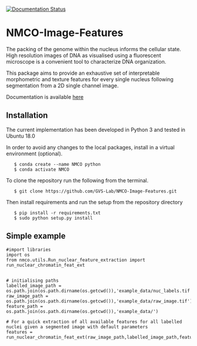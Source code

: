 [![Documentation Status](https://readthedocs.org/projects/nmco-image-features/badge/?version=latest)](https://nmco-image-features.readthedocs.io/en/latest/?badge=latest)

# NMCO-Image-Features
The packing of the genome within the nucleus informs the cellular state. High resolution images of DNA as visualised using a fluorescent microscope is a convenient tool to characterize DNA organization. 

This package aims to provide an exhaustive set of interpretable morphometric and texture features for every single nucleus following segmentation from a 2D single channel image.

Documentation is available [here](https://nmco-image-features.readthedocs.io/en/latest/?badge=latest)

## Installation 
The current implementation has been developed in Python 3 and tested in Ubuntu 18.0

In order to avoid any changes to the local packages, install in a virtual environment (optional).

```
   $ conda create --name NMCO python
   $ conda activate NMCO
```

To clone the repository run the following from the terminal.

```
   $ git clone https://github.com/GVS-Lab/NMCO-Image-Features.git
```

Then install requirements and run the setup from the repository directory

```
   $ pip install -r requirements.txt
   $ sudo python setup.py install
```

## Simple example 

```
#import libraries
import os
from nmco.utils.Run_nuclear_feature_extraction import run_nuclear_chromatin_feat_ext


# initialising paths
labelled_image_path = os.path.join(os.path.dirname(os.getcwd()),'example_data/nuc_labels.tif')
raw_image_path = os.path.join(os.path.dirname(os.getcwd()),'example_data/raw_image.tif')
feature_path = os.path.join(os.path.dirname(os.getcwd()),'example_data/')

# For a quick extraction of all available features for all labelled nuclei given a segmented image with default parameters
features = run_nuclear_chromatin_feat_ext(raw_image_path,labelled_image_path,feature_path)
```
